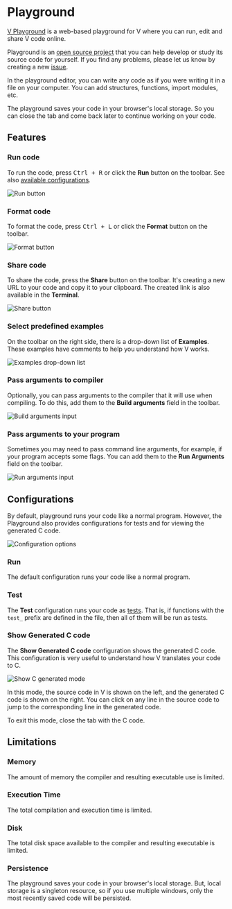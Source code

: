 # Playground

[V Playground](https://play.vlang.foundation/) is a web-based playground for V
where you can run, edit and share V code online.

Playground is an
[open source project](https://github.com/vlang-foundation/playground)
that you can help develop or study its source code for yourself.
If you find any problems, please let us know by creating a new
[issue](https://github.com/vlang-foundation/playground/issues/new).

In the playground editor, you can write any code as if you were writing it in a file on your
computer.
You can add structures, functions, import modules, etc.

The playground saves your code in your browser's local storage.
So you can close the tab and come back later to continue working on your code.

## Features

### Run code

To run the code, press <kbd>Ctrl + R</kbd> or click the **Run** button on the toolbar.
See also [available configurations](#configurations).

![Run button](/assets/_images/tools/playground/run.png)

### Format code

To format the code, press <kbd>Ctrl + L</kbd> or click the **Format** button on the toolbar.

![Format button](/assets/_images/tools/playground/format.png)

### Share code

To share the code, press the **Share** button on the toolbar.
It's creating a new URL to your code and copy it to your clipboard.
The created link is also available in the **Terminal**.

![Share button](/assets/_images/tools/playground/share.png)

### Select predefined examples

On the toolbar on the right side, there is a drop-down list of **Examples**.
These examples have comments to help you understand how V works.

![Examples drop-down list](/assets/_images/tools/playground/examples.png)

### Pass arguments to compiler

Optionally, you can pass arguments to the compiler that it will use when compiling.
To do this, add them to the **Build arguments** field in the toolbar.

![Build arguments input](/assets/_images/tools/playground/build-arguments.png)

### Pass arguments to your program

Sometimes you may need to pass command line arguments, for example,
if your program accepts some flags.
You can add them to the **Run Arguments** field on the toolbar.

![Run arguments input](/assets/_images/tools/playground/run-arguments.png)

## Configurations

By default, playground runs your code like a normal program.
However, the Playground also provides configurations for tests and for viewing the generated C code.

![Configuration options](/assets/_images/tools/playground/configurations.png)

### Run

The default configuration runs your code like a normal program.

### Test

The **Test** configuration runs your code as
[tests](../concepts/testing.md).
That is, if functions with the `test_` prefix are defined in the file, then all of them will be run
as tests.

### Show Generated C code

The **Show Generated C code** configuration shows the generated C code.
This configuration is very useful to understand how V translates your code to C.

![Show C generated mode](/assets/_images/tools/playground/cgen-mode.png)

In this mode, the source code in V is shown on the left,
and the generated C code is shown on the right.
You can click on any line in the source code
to jump to the corresponding line in the generated code.

To exit this mode, close the tab with the C code.

## Limitations

### Memory

The amount of memory the compiler and resulting executable use is limited.

### Execution Time

The total compilation and execution time is limited.

### Disk

The total disk space available to the compiler and resulting executable is limited.

### Persistence

The playground saves your code in your browser's local storage.
But, local storage is a singleton resource, so if you use multiple windows,
only the most recently saved code will be persisted.
